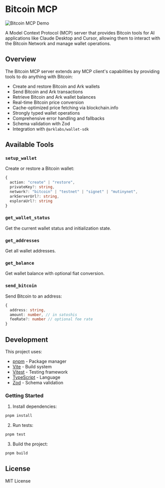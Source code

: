 # Bitcoin MCP

![Bitcoin MCP Demo](bitcoin-mcp-video-compressed.gif)

A Model Context Protocol (MCP) server that provides Bitcoin tools for AI applications like Claude Desktop and Cursor, allowing them to interact with the Bitcoin Network and manage wallet operations.

## Overview

The Bitcoin MCP server extends any MCP client's capabilities by providing tools to do anything with Bitcoin:

- Create and restore Bitcoin and Ark wallets
- Send Bitcoin and Ark transactions
- Retrieve Bitcoin and Ark wallet balances
- Real-time Bitcoin price conversion
- Cache-optimized price fetching via blockchain.info
- Strongly typed wallet operations
- Comprehensive error handling and fallbacks
- Schema validation with Zod
- Integration with `@arklabs/wallet-sdk`

## Available Tools

### `setup_wallet`

Create or restore a Bitcoin wallet:

```typescript
{
  action: "create" | "restore",
  privateKey?: string,
  network?: "bitcoin" | "testnet" | "signet" | "mutinynet",
  arkServerUrl?: string,
  esploraUrl?: string
}
```

### `get_wallet_status`

Get the current wallet status and initialization state.

### `get_addresses`

Get all wallet addresses.

### `get_balance`

Get wallet balance with optional fiat conversion.

### `send_bitcoin`

Send Bitcoin to an address:

```typescript
{
  address: string,
  amount: number, // in satoshis
  feeRate?: number // optional fee rate
}
```

## Development

This project uses:

- [pnpm](https://pnpm.io/) - Package manager
- [Vite](https://vitejs.dev/) - Build system
- [Vitest](https://vitest.dev/) - Testing framework
- [TypeScript](https://www.typescriptlang.org/) - Language
- [Zod](https://zod.dev/) - Schema validation

### Getting Started

1. Install dependencies:

```bash
pnpm install
```

2. Run tests:

```bash
pnpm test
```

3. Build the project:

```bash
pnpm build
```

## License

MIT License
